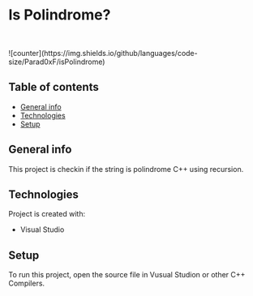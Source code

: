<h1>Is Polindrome?</h1>
<br><p> ![counter](https://img.shields.io/github/languages/code-size/Parad0xF/isPolindrome)</p>

## Table of contents
* [General info](#general-info)
* [Technologies](#technologies)
* [Setup](#setup)

## General info
This project is checkin if the string is polindrome C++ using recursion. 
	
## Technologies
Project is created with:
* Visual Studio
	
## Setup
To run this project, open the source file in Vusual Studion or other C++ Compilers. 
